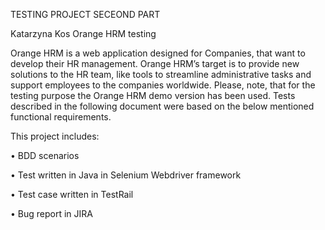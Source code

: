 TESTING PROJECT SECEOND PART

Katarzyna Kos Orange HRM testing

Orange HRM is a web application designed for Companies, that want to develop their HR management. Orange HRM’s target is to provide new solutions to the HR team, like tools to streamline administrative tasks and support employees to the companies worldwide. Please, note, that for the testing purpose the Orange HRM demo version has been used. Tests described in the following document were based on the below mentioned functional requirements.

This project includes:

• BDD scenarios

• Test written in Java in Selenium Webdriver framework

• Test case written in TestRail

• Bug report in JIRA

